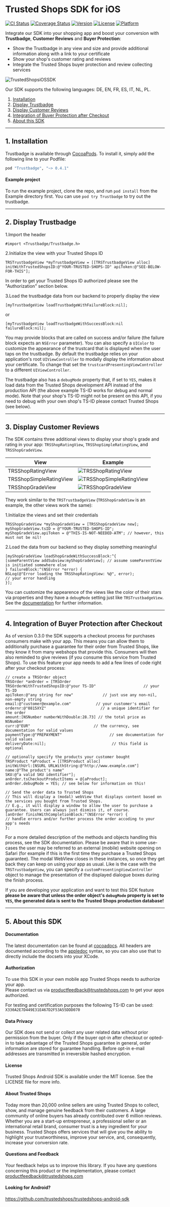 # Trusted Shops SDK for iOS #

[![CI Status](https://travis-ci.org/trustedshops/trustedshops-ios-sdk.svg?branch=master)](https://travis-ci.org/trustedshops/trustedshops-ios-sdk)
[![Coverage Status](https://coveralls.io/repos/github/trustedshops/trustedshops-ios-sdk/badge.svg?branch=master)](https://coveralls.io/github/trustedshops/trustedshops-ios-sdk?branch=master)
[![Version](https://img.shields.io/cocoapods/v/Trustbadge.svg?style=flat)](http://cocoapods.org/pods/Trustbadge)
[![License](https://img.shields.io/cocoapods/l/Trustbadge.svg?style=flat)](http://cocoapods.org/pods/Trustbadge)
[![Platform](https://img.shields.io/cocoapods/p/Trustbadge.svg?style=flat)](http://cocoapods.org/pods/Trustbadge)

Integrate our SDK into your shopping app and boost your conversion with **Trustbadge**, **Customer Reviews** and **Buyer Protection**:
* Show the Trustbadge in any view and size and provide additional information along with a link to your certificate
* Show your shop's customer rating and reviews
* Integrate the Trusted Shops buyer protection and review collecting services

![TrustedShopsiOSSDK](https://raw.githubusercontent.com/trustedshops/trustedshops-ios-sdk/master/Screenshots/iOS-SDK.png "Boost your conversion with Trustbadge and buyer protection")

Our SDK supports the following languages: DE, EN, FR, ES, IT, NL, PL.

1. [Installation](#1-installation)
2. [Display Trustbadge](#2-display-trustbadge)
3. [Display Customer Reviews](#3-display-customer-reviews)
4. [Integration of Buyer Protection after Checkout](#4-integration-of-buyer-protection-after-checkout)
5. [About this SDK](#5-about-this-sdk)

- - - -

## 1. Installation ##

Trustbadge is available through [CocoaPods](http://cocoapods.org). To install
it, simply add the following line to your Podfile:

```ruby
pod "Trustbadge", "~> 0.4.1"
```

#### Example project ####
To run the example project, clone the repo, and run `pod install` from the Example directory first. You can use `pod try Trustbadge` to try out the trustbadge.

- - - -

## 2. Display Trustbadge ##

1.Import the header

```objc
#import <Trustbadge/Trustbadge.h>
```

2.Initialize the view with your Trusted Shops ID

```objc
TRSTrustbadgeView *myTrustbadgeView = [[TRSTrustbadgeView alloc] initWithTrustedShopsID:@"YOUR-TRUSTED-SHOPS-ID" apiToken:@"SEE-BELOW-FOR-THIS"];
```

In order to get your Trusted Shops ID authorized please see the "Authorization" section below.

3.Load the trustbadge data from our backend to properly display the view

```objc
[myTrustbadgeView loadTrustbadgeWithFailureBlock:nil];
```
or
```objc
[myTrustbadgeView loadTrustbadgeWithSuccessBlock:nil failureBlock:nil];
```

You may provide blocks that are called on success and/or failure (the failure block expects an `NSError` parameter).
You can also specify a `UIColor` to customize the appearance of the trustcard that is displayed when the user taps on the trustbadge.
By default the trustbadge relies on your application's root `UIViewController` to modally display the information about your certificate. To change that set the `trustcardPresentingViewController` to a different `UIViewController`.

The trustbadge also has a `debugMode` property that, if set to `YES`, makes it load data from the Trusted Shops development API instead of the production API (the above example TS-ID works for debug and normal mode). Note that your shop's TS-ID might not be present on this API, if you need to debug with your own shop's TS-ID please contact Trusted Shops (see below).

- - - -

## 3. Display Customer Reviews ##

The SDK contains three additional views to display your shop's grade and rating in your app: `TRSShopRatingView`, `TRSShopSimpleRatingView`, and `TRSShopGradeView`. 

| View  | Example |
| ------------- | ------------- |
| TRSShopRatingView |![TRSShopRatingView](https://raw.githubusercontent.com/trustedshops/trustedshops-ios-sdk/master/Screenshots/TRSShopRatingView.png "TRSShopRatingView")|
| TRSShopSimpleRatingView |![TRSShopSimpleRatingView](https://raw.githubusercontent.com/trustedshops/trustedshops-ios-sdk/master/Screenshots/TRSSimpleRatingView.png "TRSShopSimpleRatingView")|
| TRSShopGradeView |![TRSShopGradeView](https://raw.githubusercontent.com/trustedshops/trustedshops-ios-sdk/master/Screenshots/TRSShopGradeView.png "TRSShopGradeView")|



They work similar to the `TRSTrustbadgeView` (`TRSShopGradeView` is an example, the other views work the same):

1.Initialize the views and set their credentials

```objc
TRSShopGradeView *myShopGradeView = [TRSShopGradeView new];
myShopGradeView.tsID = @"YOUR-TRUSTED-SHOPS-ID";
myShopGradeView.apiToken = @"THIS-IS-NOT-NEEDED-ATM"; // however, this must not be nil!
```

2.Load the data from our backend so they display something meaningful

```objc
[myShopGradeView loadShopGradeWithSuccessBlock:^{
[someParentView addSubview:myShopGradeView]; // assume someParentView is initiated somewhere else
} failureBlock:^(NSError *error) {
NSLog(@"Error loading the TRSShopRatingView: %@", error);
// your error handling
}];
```

You can customize the appearence of the views like the color of their stars via properties and they have a `debugMode` setting just like `TRSTrustbadgeView`. See the [documentation](#documentation) for further information.

- - - -

## 4. Integration of Buyer Protection after Checkout ##

As of version 0.3.0 the SDK supports a checkout process for purchases consumers make with your app. This means you can allow them to additionally purchase a guarantee for their order from Trusted Shops, like they know it from many webshops that provide this.
Consumers will then also reminded to give reviews (if you consume this service from Trusted Shops).
To use this feature your app needs to add a few lines of code right after your checkout process:

```objc
// create a TRSOrder object
TRSOrder *anOrder = [TRSOrder 
TRSOrderWithTrustedShopsID:@"your TS-ID"                     // your TS-ID
apiToken:@"any string for now"             // just use any non-nil, non-empty string
email:@"customer@example.com"           // your customer's email
ordernr:@"0815XYZ"                        // a unique identifier for the order
amount:[NSNumber numberWithDouble:28.73] // the total price as NSNumber
curr:@"EUR"                            // the currency, see documentation for valid values
paymentType:@"PREPAYMENT"                     // see documentation for valid values
deliveryDate:nil];                             // this field is optional

// optionally specify the products your customer bought
TRSProduct *aProduct = [[TRSProduct alloc] 
initWithUrl:[NSURL URLWithString:@"http://www.example.com"]
name:@"The product's name" 
SKU:@"a valid SKU identifier"];
anOrder.tsCheckoutProductItems = @[aProduct];
anOrder.debugMode = YES; // see below for information on this! 

// Send the order data to Trusted Shops
// This will display a (modal) webView that displays content based on the services you bought from Trusted Shops.
// E.g., it will display a window to allow the user to purchase a guarantee. Users can always just dismiss it, of course.
[anOrder finishWithCompletionBlock:^(NSError *error) {
// handle errors and/or further process the order accoding to your app's needs
};
```

For a more detailed description of the methods and objects handling this process, see the SDK documentation.
Please be aware that in some use-cases the user may be referred to an external (mobile) website opening on Safari (for example if this is the first time they purchase a Trusted Shops guarantee). The modal WebView closes in these instances, so once they get back they can keep on using your app as usual. Like is the case with the `TRSTrustbadgeView`, you can specify a `customPresentingViewController` object to manage the presentation of the displayed dialogue boxes during the finish process.

If you are developing your application and want to test this SDK feature __please be aware that unless the order object's `debugMode` property is set to `YES`, the generated data is sent to the Trusted Shops production database!__

- - - -

## 5. About this SDK ##

#### Documentation ####
The latest documentation can be found at [cocoadocs](http://cocoadocs.org/docsets/Trustbadge/0.4.1/).
All headers are documented according to the [appledoc](http://appledoc.gentlebytes.com/appledoc/) syntax, so you can also use that to directly include the docsets into your XCode.

#### Authorization ####
To use this SDK in your own mobile app Trusted Shops needs to authorize your app.<br>
Please contact us via [productfeedback@trustedshops.com](mailto:productfeedback@trustedshops.com) to get your apps authorized.  

For testing and certification purposes the following TS-ID can be used: ```X330A2E7D449E31E467D2F53A55DDD070```

#### Data Privacy ####
Our SDK does not send or collect any user related data without prior permission from the buyer. Only if the buyer opt-in after checkout or opted-in to take advantage of the Trusted Shops guarantee in general, order information are stored for guarantee handling. Before opt-in e-mail addresses are transmitted in irreversible hashed encryption.

#### License ####
Trusted Shops Android SDK is available under the MIT license. See the LICENSE file for more info.

#### About Trusted Shops ####
Today more than 20,000 online sellers are using Trusted Shops to collect, show, and manage genuine feedback from their customers. A large community of online buyers has already contributed over 6 million reviews.
Whether you are a start-up entrepreneur, a professional seller or an international retail brand, consumer trust is a key ingredient for your business. Trusted Shops offers services that will give you the ability to highlight your trustworthiness, improve your service, and, consequently, increase your conversion rate. 

#### Questions and Feedback ####
Your feedback helps us to improve this library. 
If you have any questions concerning this product or the implementation, please contact [productfeedback@trustedshops.com](mailto:productfeedback@trustedshops.com)

#### Looking for Android? ####
https://github.com/trustedshops/trustedshops-android-sdk

